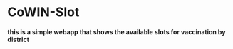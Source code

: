 # CoWIN-Slot
#### this is a simple webapp that shows the available slots for vaccination by district
